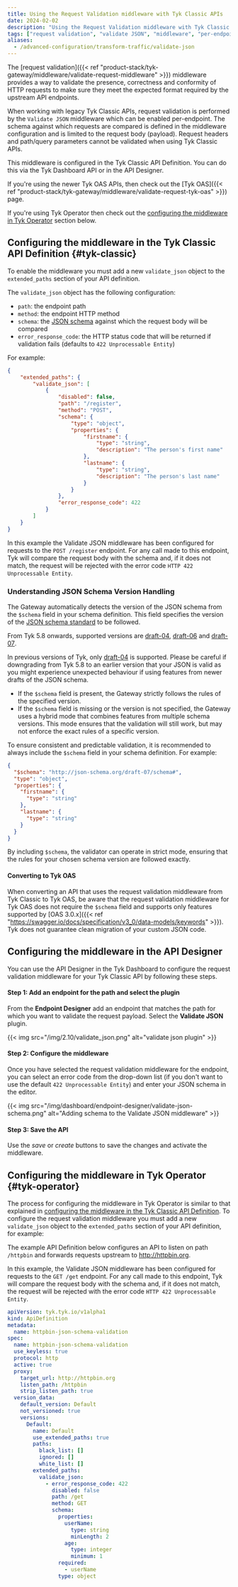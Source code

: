 ```yaml
---
title: Using the Request Validation middleware with Tyk Classic APIs
date: 2024-02-02
description: "Using the Request Validation middleware with Tyk Classic APIs"
tags: ["request validation", "validate JSON", "middleware", "per-endpoint", "Tyk Classic", "Tyk Classic API"]
aliases:
  - /advanced-configuration/transform-traffic/validate-json
---
```


The [request validation]({{< ref "product-stack/tyk-gateway/middleware/validate-request-middleware" >}}) middleware provides a way to validate the presence, correctness and conformity of HTTP requests to make sure they meet the expected format required by the upstream API endpoints.

When working with legacy Tyk Classic APIs, request validation is performed by the `Validate JSON` middleware which can be enabled per-endpoint. The schema against which requests are compared is defined in the middleware configuration and is limited to the request body (payload). Request headers and path/query parameters cannot be validated when using Tyk Classic APIs.

This middleware is configured in the Tyk Classic API Definition. You can do this via the Tyk Dashboard API or in the API Designer.

If you're using the newer Tyk OAS APIs, then check out the [Tyk OAS]({{< ref "product-stack/tyk-gateway/middleware/validate-request-tyk-oas" >}}) page.

If you're using Tyk Operator then check out the [configuring the middleware in Tyk Operator](#tyk-operator) section below.

## Configuring the middleware in the Tyk Classic API Definition {#tyk-classic}

To enable the middleware you must add a new `validate_json` object to the `extended_paths` section of your API definition.

The `validate_json` object has the following configuration:

- `path`: the endpoint path
- `method`: the endpoint HTTP method
- `schema`: the [JSON schema](https://json-schema.org/understanding-json-schema/basics) against which the request body will be compared
- `error_response_code`: the HTTP status code that will be returned if validation fails (defaults to `422 Unprocessable Entity`)

For example:

```json  {linenos=true, linenostart=1}
{
    "extended_paths": {
        "validate_json": [
            {
                "disabled": false,
                "path": "/register",
                "method": "POST",
                "schema": {
                    "type": "object",
                    "properties": {
                        "firstname": {
                            "type": "string",
                            "description": "The person's first name"
                        },
                        "lastname": {
                            "type": "string",
                            "description": "The person's last name"
                        }
                    }
                },
                "error_response_code": 422
            }
        ]
    }
}
```

In this example the Validate JSON middleware has been configured for requests to the `POST /register` endpoint. For any call made to this endpoint, Tyk will compare the request body with the schema and, if it does not match, the request will be rejected with the error code `HTTP 422 Unprocessable Entity`.

### Understanding JSON Schema Version Handling

The Gateway automatically detects the version of the JSON schema from the `$schema` field in your schema definition. This field specifies the version of the [JSON schema standard](https://json-schema.org/specification-links) to be followed.

From Tyk 5.8 onwards, supported versions are [draft-04](https://json-schema.org/draft-04/schema), [draft-06](https://json-schema.org/draft-06/schema) and [draft-07](https://json-schema.org/draft-07/schema).

In previous versions of Tyk, only [draft-04](https://json-schema.org/draft-04/schema) is supported. Please be careful if downgrading from Tyk 5.8 to an earlier version that your JSON is valid as you might experience unexpected behaviour if using features from newer drafts of the JSON schema.

- If the `$schema` field is present, the Gateway strictly follows the rules of the specified version.  
- If the `$schema` field is missing or the version is not specified, the Gateway uses a hybrid mode that combines features from multiple schema versions. This mode ensures that the validation will still work, but may not enforce the exact rules of a specific version. 

To ensure consistent and predictable validation, it is recommended to always include the `$schema` field in your schema definition. For example:  

```json
{
  "$schema": "http://json-schema.org/draft-07/schema#",
  "type": "object",
  "properties": {
    "firstname": {
      "type": "string"
    },
    "lastname": {
      "type": "string"
    }
  }
}
```

By including `$schema`, the validator can operate in strict mode, ensuring that the rules for your chosen schema version are followed exactly.

#### Converting to Tyk OAS

When converting an API that uses the request validation middleware from Tyk Classic to Tyk OAS, be aware that the request validation middleware for Tyk OAS does not require the `$schema` field and supports only features supported by [OAS 3.0.x]({{< ref "https://swagger.io/docs/specification/v3_0/data-models/keywords" >}}). Tyk does not guarantee clean migration of your custom JSON code.

## Configuring the middleware in the API Designer

You can use the API Designer in the Tyk Dashboard to configure the request validation middleware for your Tyk Classic API by following these steps.

#### Step 1: Add an endpoint for the path and select the plugin

From the **Endpoint Designer** add an endpoint that matches the path for which you want to validate the request payload. Select the **Validate JSON** plugin.

{{< img src="/img/2.10/validate_json.png" alt="validate json plugin" >}}

#### Step 2: Configure the middleware

Once you have selected the request validation middleware for the endpoint, you can select an error code from the drop-down list (if you don't want to use the default `422 Unprocessable Entity`) and enter your JSON schema in the editor.

{{< img src="/img/dashboard/endpoint-designer/validate-json-schema.png" alt="Adding schema to the Validate JSON middleware" >}}

#### Step 3: Save the API

Use the *save* or *create* buttons to save the changes and activate the middleware.

## Configuring the middleware in Tyk Operator {#tyk-operator}

The process for configuring the middleware in Tyk Operator is similar to that explained in [configuring the middleware in the Tyk Classic API Definition](#tyk-classic). To configure the request validation middleware you must add a new `validate_json` object to the `extended_paths` section of your API definition, for example:

The example API Definition below configures an API to listen on path `/httpbin` and forwards requests upstream to http://httpbin.org.

In this example, the Validate JSON middleware has been configured for requests to the `GET /get` endpoint. For any call made to this endpoint, Tyk will compare the request body with the schema and, if it does not match, the request will be rejected with the error code `HTTP 422 Unprocessable Entity`.

```yaml  {linenos=true, linenostart=1, hl_lines=["26-41"]}
apiVersion: tyk.tyk.io/v1alpha1
kind: ApiDefinition
metadata:
  name: httpbin-json-schema-validation
spec:
  name: httpbin-json-schema-validation
  use_keyless: true
  protocol: http
  active: true
  proxy:
    target_url: http://httpbin.org
    listen_path: /httpbin
    strip_listen_path: true
  version_data:
    default_version: Default
    not_versioned: true
    versions:
      Default:
        name: Default
        use_extended_paths: true
        paths:
          black_list: []
          ignored: []
          white_list: []
        extended_paths:
          validate_json:
            - error_response_code: 422
              disabled: false
              path: /get
              method: GET
              schema:
                properties:
                  userName:
                    type: string
                    minLength: 2
                  age:
                    type: integer
                    minimum: 1
                required:
                  - userName
                type: object
```
